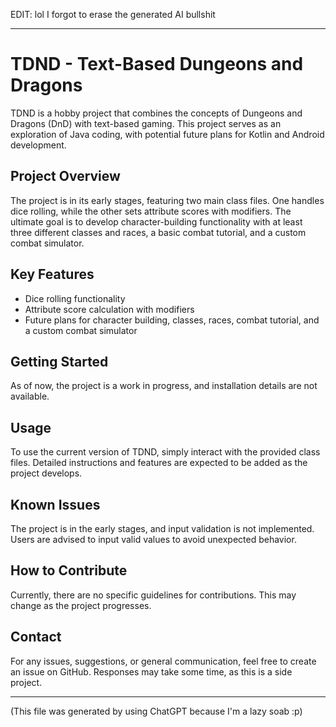 EDIT: lol I forgot to erase the generated AI bullshit

---

# TDND - Text-Based Dungeons and Dragons

TDND is a hobby project that combines the concepts of Dungeons and Dragons (DnD) with text-based gaming. This project serves as an exploration of Java coding, with potential future plans for Kotlin and Android development.

## Project Overview

The project is in its early stages, featuring two main class files. One handles dice rolling, while the other sets attribute scores with modifiers. The ultimate goal is to develop character-building functionality with at least three different classes and races, a basic combat tutorial, and a custom combat simulator.

## Key Features

- Dice rolling functionality
- Attribute score calculation with modifiers
- Future plans for character building, classes, races, combat tutorial, and a custom combat simulator

## Getting Started

As of now, the project is a work in progress, and installation details are not available.

## Usage

To use the current version of TDND, simply interact with the provided class files. Detailed instructions and features are expected to be added as the project develops.

## Known Issues

The project is in the early stages, and input validation is not implemented. Users are advised to input valid values to avoid unexpected behavior.

## How to Contribute

Currently, there are no specific guidelines for contributions. This may change as the project progresses.

## Contact

For any issues, suggestions, or general communication, feel free to create an issue on GitHub. Responses may take some time, as this is a side project.

---

(This file was generated by using ChatGPT because I'm a lazy soab :p)
